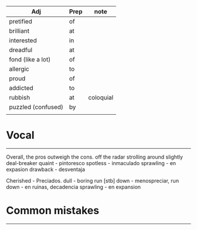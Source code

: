| Adj                 | Prep | note      |
| ------------------- | ---- | --------- |
| pretified           | of   |           |
| brilliant           | at   |           |
| interested          | in   |           |
| dreadful            | at   |           |
| fond       (like a lot)         | of   |           |
| allergic            | to   |           |
| proud               | of   |           |
| addicted            | to   |           |
| rubbish             | at   | coloquial |
| puzzled  (confused) | by   |           |
|                     |      |           |

# Vocal
---
Overall, the pros outweigh the cons.
off the radar
strolling around
slightly
deal-breaker 
quaint - pintoresco
spotless - inmaculado
sprawling - en expasion 
drawback - desventaja

Cherished - Preciados. 
dull - boring
run [stb] down - menospreciar, 
run down - en ruinas, decadencia
sprawling - en expansion 

# Common mistakes
---


